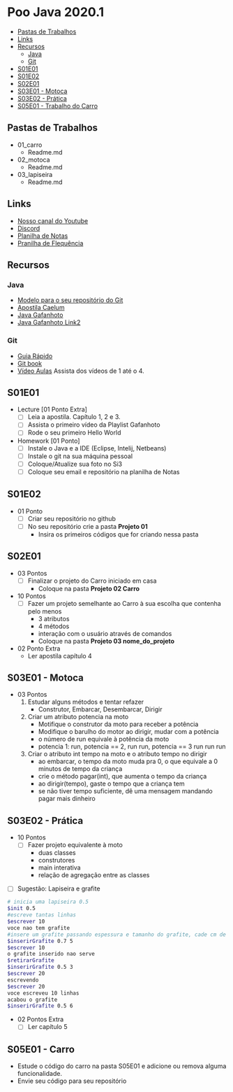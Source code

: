 # Poo Java 2020.1

<!--TOC_BEGIN-->
- [Pastas de Trabalhos](#pastas-de-trabalhos)
- [Links](#links)
- [Recursos ](#recursos)
    - [Java](#java)
    - [Git](#git)
- [S01E01](#s01e01)
- [S01E02](#s01e02)
- [S02E01](#s02e01)
- [S03E01 - Motoca](#s03e01---motoca)
- [S03E02 - Prática](#s03e02---prática)
- [S05E01 - Trabalho do Carro](#s05e01---trabalho-do-carro)

<!--TOC_END-->

## Pastas de Trabalhos
- 01_carro
    - Readme.md
- 02_motoca
    - Readme.md
- 03_lapiseira
    - Readme.md


## Links
- [Nosso canal do Youtube](https://www.youtube.com/playlist?list=PLqwyjBSVOHRw_g8n63C_aE0m7mWqEioYT)
- [Discord](https://discord.gg/yt93Cv3)
- [Planilha de Notas](https://docs.google.com/spreadsheets/d/1TjovZfBM-IN0YKg7DHKwW506Dw9HGgyZUhwTXGijceo/edit?usp=sharing)
- [Pranilha de Flequência](https://docs.google.com/spreadsheets/d/1EIAFzdPrwLA0N6YIlWZKdF_N4qaovy8w0uzM6jx8OV0/edit?usp=sharing)


## Recursos 
### Java
- [Modelo para o seu repositório do Git](https://github.com/senapk/exemplo_repositorio_disciplina)
- [Apostila Caelum](https://www.caelum.com.br/apostila-java-orientacao-objetos/)
- [Java Gafanhoto](https://www.youtube.com/playlist?list=PLHz_AreHm4dkqe2aR0tQK74m8SFe-aGsY)
- [Java Gafanhoto Link2](https://www.cursoemvideo.com/course/curso-de-poo-java/)

### Git
- [Guia Rápido](https://rogerdudler.github.io/git-guide/index.pt_BR.html)
- [Git book](https://pt.wikiversity.org/wiki/Git_B%C3%A1sico)
- [Vídeo Aulas](https://www.youtube.com/playlist?list=PLInBAd9OZCzzHBJjLFZzRl6DgUmOeG3H0) Assista dos vídeos de 1 até o 4.

## S01E01
- Lecture [01 Ponto Extra]
    - [ ] Leia a apostila. Capítulo 1, 2 e 3.
    - [ ] Assista o primeiro vídeo da Playlist Gafanhoto
    - [ ] Rode o seu primeiro Hello World
- Homework [01 Ponto]
    - [ ] Instale o Java e a IDE (Eclipse, Intelij, Netbeans)
    - [ ] Instale o git na sua máquina pessoal
    - [ ] Coloque/Atualize sua foto no Si3
    - [ ] Coloque seu email e repositório na planilha de Notas

## S01E02
- 01 Ponto
    - [ ] Criar seu repositório no github
    - [ ] No seu repositório crie a pasta **Projeto 01**
        - Insira os primeiros códigos que for criando nessa pasta

## S02E01
- 03 Pontos
    - [ ] Finalizar o projeto do Carro iniciado em casa
        - Coloque na pasta **Projeto 02 Carro**
- 10 Pontos
    - [ ] Fazer um projeto semelhante ao Carro à sua escolha que contenha pelo menos
        - 3 atributos
        - 4 métodos
        - interação com o usuário através de comandos
        - Coloque na pasta **Projeto 03 nome_do_projeto**
- 02 Ponto Extra
    - Ler apostila capítulo 4

## S03E01 - Motoca
- 03 Pontos
    1. Estudar alguns métodos e tentar refazer
        - Construtor, Embarcar, Desembarcar, Dirigir
    2. Criar um atributo potencia na moto
        - Motifique o construtor da moto para receber a potência
        - Modifique o barulho do motor ao dirigir, mudar com a potência
        - o número de run equivale à potência da moto
        - potencia 1: run, potencia == 2, run run, potencia == 3 run run run
    4. Criar o atributo int tempo na moto e o atributo tempo no dirigir
        - ao embarcar, o tempo da moto muda pra 0, o que equivale a 0 minutos de tempo da criança
        - crie o método pagar(int), que aumenta o tempo da criança
        - ao dirigir(tempo), gaste o tempo que a criança tem
        - se não tiver tempo suficiente, dê uma mensagem mandando pagar mais dinheiro

## S03E02 - Prática
- 10 Pontos
    - [ ] Fazer projeto equivalente à moto
        - duas classes
        - construtores
        - main interativa
        - relação de agregação entre as classes
        
- [ ] Sugestão: Lapiseira e grafite
```bash
# inicia uma lapiseira 0.5
$init 0.5 
#escreve tantas linhas
$escrever 10
voce nao tem grafite
#insere um grafite passando espessura e tamanho do grafite, cade cm de grafite escreve 10 linhas
$inserirGrafite 0.7 5
$escrever 10
o grafite inserido nao serve
$retirarGrafite
$inserirGrafite 0.5 3
$escrever 20
escrevendo
$escrever 20
voce escreveu 10 linhas
acabou o grafite
$inserirGrafite 0.5 6
```

- 02 Pontos Extra
    - [ ] Ler capítulo 5

## S05E01 - Carro
- Estude o código do carro na pasta S05E01 e adicione ou remova alguma funcionalidade.
- Envie seu código para seu repositório
